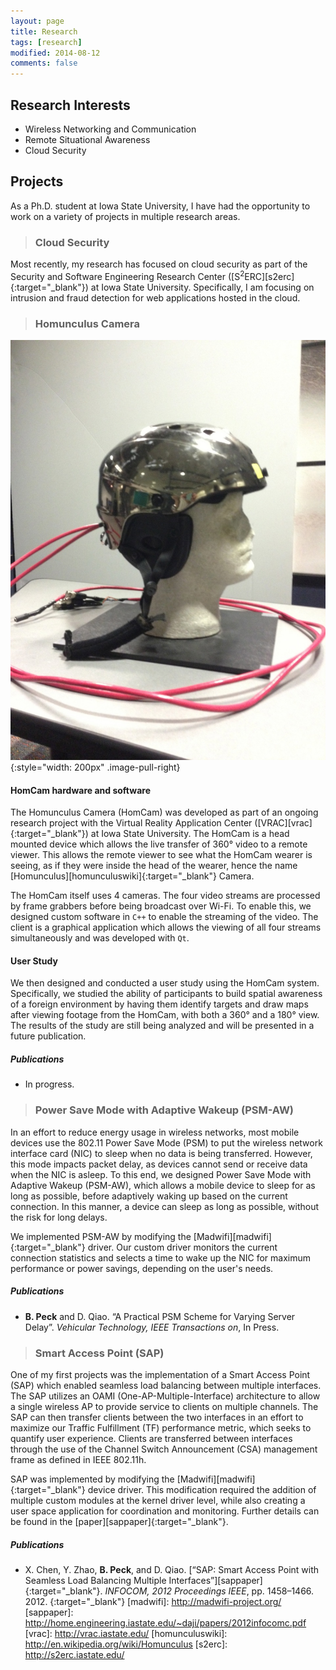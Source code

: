 ```yaml
---
layout: page
title: Research
tags: [research]
modified: 2014-08-12
comments: false
---
```


## Research Interests

* Wireless Networking and Communication
* Remote Situational Awareness
* Cloud Security

## Projects

As a Ph.D. student at Iowa State University, I have had the opportunity to work on a variety of projects in multiple research areas.

> ### Cloud Security

Most recently, my research has focused on cloud security as part of the Security and Software Engineering Research Center ([S<sup>2</sup>ERC][s2erc]{:target="_blank"}) at Iowa State University.
Specifically, I am focusing on intrusion and fraud detection for web applications hosted in the cloud.

> ### Homunculus Camera

![homcam](/images/homcam.jpeg)
{:style="width: 200px" .image-pull-right}

#### HomCam hardware and software

The Homunculus Camera (HomCam) was developed as part of an ongoing research project with the Virtual Reality Application Center ([VRAC][vrac]{:target="_blank"}) at Iowa State University.
The HomCam is a head mounted device which allows the live transfer of 360&deg; video to a remote viewer.
This allows the remote viewer to see what the HomCam wearer is seeing, as if they were inside the head of the wearer, hence the name [Homunculus][homunculuswiki]{:target="_blank"} Camera.

The HomCam itself uses 4 cameras.
The four video streams are processed by frame grabbers before being broadcast over Wi-Fi.
To enable this, we designed custom software in `C++` to enable the streaming of the video.
The client is a graphical application which allows the viewing of all four streams simultaneously and was developed with `Qt`.

#### User Study

We then designed and conducted a user study using the HomCam system.
Specifically, we studied the ability of participants to build spatial awareness of a foreign environment by having them identify targets and draw maps after viewing footage from the HomCam, with both a 360&deg; and a 180&deg; view.
The results of the study are still being analyzed and will be presented in a future publication.

##### Publications
* In progress.

> ### Power Save Mode with Adaptive Wakeup (PSM-AW)

In an effort to reduce energy usage in wireless networks, most mobile devices use the 802.11 Power Save Mode (PSM) to put the wireless network interface card (NIC) to sleep when no data is being transferred.
However, this mode impacts packet delay, as devices cannot send or receive data when the NIC is asleep.
To this end, we designed Power Save Mode with Adaptive Wakeup (PSM-AW), which allows a mobile device to sleep for as long as possible, before adaptively waking up based on the current connection.
In this manner, a device can sleep as long as possible, without the risk for long delays.

We implemented PSM-AW by modifying the [Madwifi][madwifi]{:target="_blank"} driver.
Our custom driver monitors the current connection statistics and selects a time to wake up the NIC for maximum performance or power savings, depending on the user's needs.

##### Publications
* **B. Peck** and D. Qiao. “A Practical PSM Scheme for Varying Server Delay”. *Vehicular
Technology, IEEE Transactions on*, In Press.

> ### Smart Access Point (SAP)

One of my first projects was the implementation of a Smart Access Point (SAP) which enabled seamless load balancing between multiple interfaces.
The SAP utilizes an OAMI (One-AP-Multiple-Interface) architecture to allow a single wireless AP to provide service to clients on multiple channels.
The SAP can then transfer clients between the two interfaces in an effort to maximize our Traffic Fulfillment (TF) performance metric, which seeks to quantify user experience.
Clients are transferred between interfaces through the use of the Channel Switch Announcement (CSA) management frame as defined in IEEE 802.11h.

SAP was implemented by modifying the [Madwifi][madwifi]{:target="_blank"} device driver.
This modification required the addition of multiple custom modules at the kernel driver level, while also creating a user space application for coordination and monitoring.
Further details can be found in the [paper][sappaper]{:target="_blank"}.

##### Publications
* X. Chen, Y. Zhao, **B. Peck**, and D. Qiao. [“SAP: Smart Access Point with Seamless Load
Balancing Multiple Interfaces”][sappaper]{:target="_blank"}. *INFOCOM, 2012 Proceedings IEEE*, pp. 1458–1466. 2012.
{:target="_blank"}
[madwifi]: http://madwifi-project.org/
[sappaper]: http://home.engineering.iastate.edu/~daji/papers/2012infocomc.pdf
[vrac]: http://vrac.iastate.edu/
[homunculuswiki]: http://en.wikipedia.org/wiki/Homunculus
[s2erc]: http://s2erc.iastate.edu/
